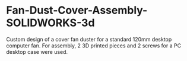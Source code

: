 # Fan-Dust-Cover-Assembly-SOLIDWORKS-3d
Custom design of a cover fan duster for a standard 120mm desktop computer fan. For assembly, 2 3D printed pieces and 2 screws for a PC desktop case were used.
